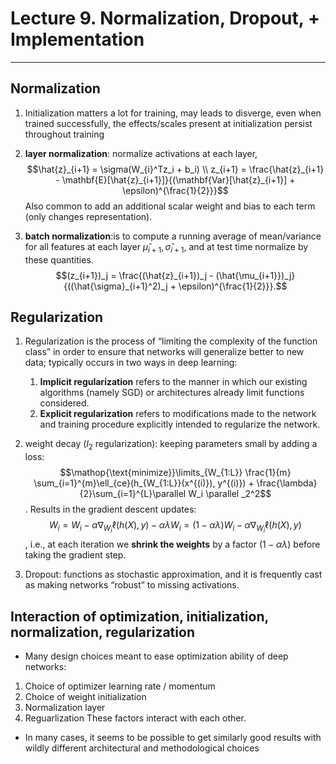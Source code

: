# Lecture 9. Normalization, Dropout, + Implementation

***

## Normalization
1. Initialization matters a lot for training, may leads to disverge, even when trained successfully, the effects/scales present at initialization persist throughout training

2. **layer normalization**: normalize activations at each layer,$$\hat{z}_{i+1} = \sigma(W_{i}^Tz_i + b_i) \\ z_{i+1} = \frac{\hat{z}_{i+1} - \mathbf{E}[\hat{z}_{i+1}]}{(\mathbf{Var}[\hat{z}_{i+1}] + \epsilon)^{\frac{1}{2}}}$$
Also common to add an additional scalar weight and bias to each term (only changes representation).

3. **batch normalization**:is to compute a running average of mean/variance for all features at each layer $\hat{\mu}_{i+1}, \hat{\sigma}_{i+1}$, and at test time normalize by these quantities. $$(z_{i+1})_j = \frac{(\hat{z}_{i+1})_j - (\hat{\mu_{i+1}})_j}{((\hat{\sigma}_{i+1}^2)_j + \epsilon)^{\frac{1}{2}}}.$$


## Regularization
1. Regularization is the process of “limiting the complexity of the function class” in order to ensure that networks will generalize better to new data; typically occurs in two ways in deep learning:
    1. **Implicit regularization** refers to the manner in which our existing algorithms (namely SGD) or architectures already limit functions considered.
    2. **Explicit regularization** refers to modifications made to the network and training procedure explicitly intended to regularize the network.

2. weight decay ($l_2$ regularization): keeping parameters small by adding a loss: $$\mathop{\text{minimize}}\limits_{W_{1:L}} \frac{1}{m} \sum_{i=1}^{m}\ell_{ce}(h_{W_{1:L}}(x^{(i)}), y^{(i)}) + \frac{\lambda}{2}\sum_{i=1}^{L}\parallel W_i \parallel _2^2$$. Results in the gradient descent updates: $$W_i = W_i - \alpha \nabla_{W_i} \ell(h(X), y) - \alpha \lambda W_i = (1-\alpha \lambda)W_i - \alpha \nabla_{W_i} \ell(h(X), y)$$, i.e., at each iteration we **shrink the weights** by a factor $(1-\alpha \lambda)$ before taking the gradient step.

3. Dropout: functions as stochastic approximation, and it is frequently cast as making networks “robust” to missing activations.

## Interaction of optimization, initialization, normalization, regularization
- Many design choices meant to ease optimization ability of deep networks:
1. Choice of optimizer learning rate / momentum
2. Choice of weight initialization
3. Normalization layer
4. Reguarlization
These factors interact with each other.

-  In many cases, it seems to be possible to get similarly
good results with wildly different architectural and methodological choices






